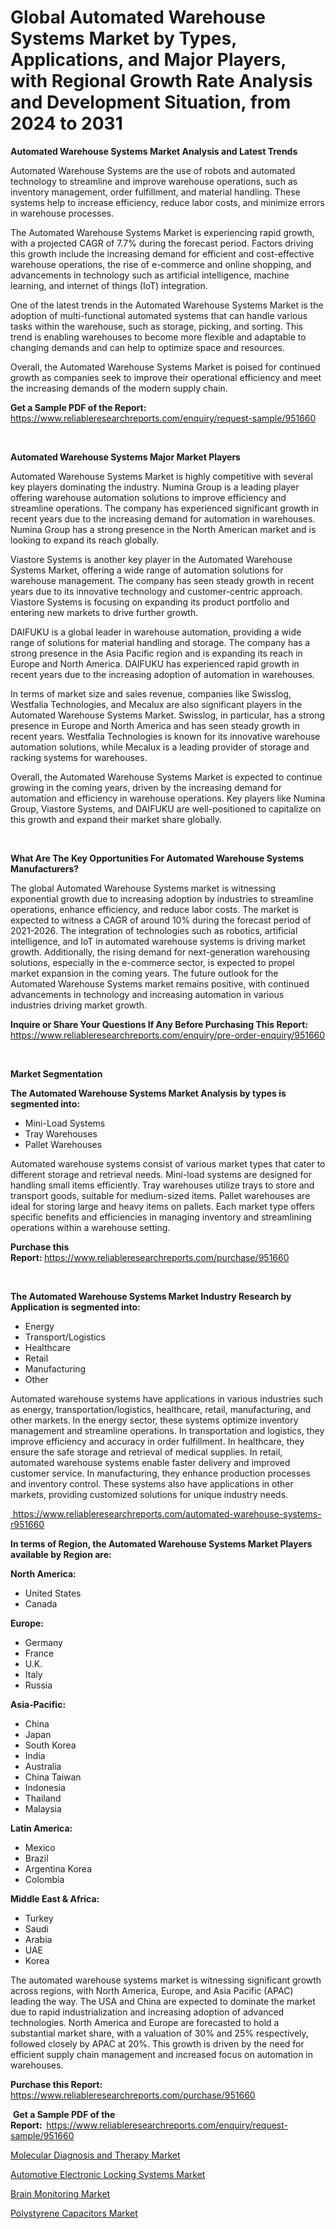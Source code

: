<p><h1>Global Automated Warehouse Systems Market by Types, Applications, and Major Players, with Regional Growth Rate Analysis and Development Situation, from 2024 to 2031</h1></p><p><strong>Automated Warehouse Systems Market Analysis and Latest Trends</strong></p>
<p><p>Automated Warehouse Systems are the use of robots and automated technology to streamline and improve warehouse operations, such as inventory management, order fulfillment, and material handling. These systems help to increase efficiency, reduce labor costs, and minimize errors in warehouse processes.</p><p>The Automated Warehouse Systems Market is experiencing rapid growth, with a projected CAGR of 7.7% during the forecast period. Factors driving this growth include the increasing demand for efficient and cost-effective warehouse operations, the rise of e-commerce and online shopping, and advancements in technology such as artificial intelligence, machine learning, and internet of things (IoT) integration.</p><p>One of the latest trends in the Automated Warehouse Systems Market is the adoption of multi-functional automated systems that can handle various tasks within the warehouse, such as storage, picking, and sorting. This trend is enabling warehouses to become more flexible and adaptable to changing demands and can help to optimize space and resources.</p><p>Overall, the Automated Warehouse Systems Market is poised for continued growth as companies seek to improve their operational efficiency and meet the increasing demands of the modern supply chain.</p></p>
<p><strong>Get a Sample PDF of the Report:&nbsp;</strong> <a href="https://www.reliableresearchreports.com/enquiry/request-sample/951660">https://www.reliableresearchreports.com/enquiry/request-sample/951660</a></p>
<p>&nbsp;</p>
<p><strong>Automated Warehouse Systems Major Market Players</strong></p>
<p><p>Automated Warehouse Systems Market is highly competitive with several key players dominating the industry. Numina Group is a leading player offering warehouse automation solutions to improve efficiency and streamline operations. The company has experienced significant growth in recent years due to the increasing demand for automation in warehouses. Numina Group has a strong presence in the North American market and is looking to expand its reach globally.</p><p>Viastore Systems is another key player in the Automated Warehouse Systems Market, offering a wide range of automation solutions for warehouse management. The company has seen steady growth in recent years due to its innovative technology and customer-centric approach. Viastore Systems is focusing on expanding its product portfolio and entering new markets to drive further growth.</p><p>DAIFUKU is a global leader in warehouse automation, providing a wide range of solutions for material handling and storage. The company has a strong presence in the Asia Pacific region and is expanding its reach in Europe and North America. DAIFUKU has experienced rapid growth in recent years due to the increasing adoption of automation in warehouses.</p><p>In terms of market size and sales revenue, companies like Swisslog, Westfalia Technologies, and Mecalux are also significant players in the Automated Warehouse Systems Market. Swisslog, in particular, has a strong presence in Europe and North America and has seen steady growth in recent years. Westfalia Technologies is known for its innovative warehouse automation solutions, while Mecalux is a leading provider of storage and racking systems for warehouses.</p><p>Overall, the Automated Warehouse Systems Market is expected to continue growing in the coming years, driven by the increasing demand for automation and efficiency in warehouse operations. Key players like Numina Group, Viastore Systems, and DAIFUKU are well-positioned to capitalize on this growth and expand their market share globally.</p></p>
<p>&nbsp;</p>
<p><strong>What Are The Key Opportunities For Automated Warehouse Systems Manufacturers?</strong></p>
<p><p>The global Automated Warehouse Systems market is witnessing exponential growth due to increasing adoption by industries to streamline operations, enhance efficiency, and reduce labor costs. The market is expected to witness a CAGR of around 10% during the forecast period of 2021-2026. The integration of technologies such as robotics, artificial intelligence, and IoT in automated warehouse systems is driving market growth. Additionally, the rising demand for next-generation warehousing solutions, especially in the e-commerce sector, is expected to propel market expansion in the coming years. The future outlook for the Automated Warehouse Systems market remains positive, with continued advancements in technology and increasing automation in various industries driving market growth.</p></p>
<p><strong>Inquire or Share Your Questions If Any Before Purchasing This Report:</strong> <a href="https://www.reliableresearchreports.com/enquiry/pre-order-enquiry/951660">https://www.reliableresearchreports.com/enquiry/pre-order-enquiry/951660</a></p>
<p>&nbsp;</p>
<p><strong>Market Segmentation</strong></p>
<p><strong>The Automated Warehouse Systems Market Analysis by types is segmented into:</strong></p>
<p><ul><li>Mini-Load Systems</li><li>Tray Warehouses</li><li>Pallet Warehouses</li></ul></p>
<p><p>Automated warehouse systems consist of various market types that cater to different storage and retrieval needs. Mini-load systems are designed for handling small items efficiently. Tray warehouses utilize trays to store and transport goods, suitable for medium-sized items. Pallet warehouses are ideal for storing large and heavy items on pallets. Each market type offers specific benefits and efficiencies in managing inventory and streamlining operations within a warehouse setting.</p></p>
<p><strong>Purchase this Report:&nbsp;</strong><a href="https://www.reliableresearchreports.com/purchase/951660">https://www.reliableresearchreports.com/purchase/951660</a></p>
<p>&nbsp;</p>
<p><strong>The Automated Warehouse Systems Market Industry Research by Application is segmented into:</strong></p>
<p><ul><li>Energy</li><li>Transport/Logistics</li><li>Healthcare</li><li>Retail</li><li>Manufacturing</li><li>Other</li></ul></p>
<p><p>Automated warehouse systems have applications in various industries such as energy, transportation/logistics, healthcare, retail, manufacturing, and other markets. In the energy sector, these systems optimize inventory management and streamline operations. In transportation and logistics, they improve efficiency and accuracy in order fulfillment. In healthcare, they ensure the safe storage and retrieval of medical supplies. In retail, automated warehouse systems enable faster delivery and improved customer service. In manufacturing, they enhance production processes and inventory control. These systems also have applications in other markets, providing customized solutions for unique industry needs.</p></p>
<p><a href="https://www.reliableresearchreports.com/automated-warehouse-systems-r951660">&nbsp;https://www.reliableresearchreports.com/automated-warehouse-systems-r951660</a></p>
<p><strong>In terms of Region, the Automated Warehouse Systems Market Players available by Region are:</strong></p>
<p>
    <p> <strong> North America: </strong>
        <ul>
            <li>United States</li>
            <li>Canada</li>
        </ul>
        </p> 
    <p> <strong> Europe: </strong>
        <ul>
            <li>Germany</li>
            <li>France</li>
            <li>U.K.</li>
            <li>Italy</li>
            <li>Russia</li>
        </ul>
        </p> 
    <p> <strong> Asia-Pacific: </strong>
        <ul>
            <li>China</li>
            <li>Japan</li>
            <li>South Korea</li>
            <li>India</li>
            <li>Australia</li>
            <li>China Taiwan</li>
            <li>Indonesia</li>
            <li>Thailand</li>
            <li>Malaysia</li>
        </ul>
        </p> 
    <p> <strong> Latin America: </strong>
        <ul>
            <li>Mexico</li>
            <li>Brazil</li>
            <li>Argentina Korea</li>
            <li>Colombia</li>
        </ul>
        </p> 
    <p> <strong> Middle East & Africa: </strong>
        <ul>
            <li>Turkey</li>
            <li>Saudi</li>
            <li>Arabia</li>
            <li>UAE</li>
            <li>Korea</li>
        </ul>
    </p>
    </p>
<p><p>The automated warehouse systems market is witnessing significant growth across regions, with North America, Europe, and Asia Pacific (APAC) leading the way. The USA and China are expected to dominate the market due to rapid industrialization and increasing adoption of advanced technologies. North America and Europe are forecasted to hold a substantial market share, with a valuation of 30% and 25% respectively, followed closely by APAC at 20%. This growth is driven by the need for efficient supply chain management and increased focus on automation in warehouses.</p></p>
<p><strong>Purchase this Report: </strong><a href="https://www.reliableresearchreports.com/purchase/951660">https://www.reliableresearchreports.com/purchase/951660</a></p>
<p>&nbsp;<strong>Get a Sample PDF of the Report:&nbsp;&nbsp;</strong><a href="https://www.reliableresearchreports.com/enquiry/request-sample/951660">https://www.reliableresearchreports.com/enquiry/request-sample/951660</a></p>
<p><strong></strong></p>
<p><p><a href="https://github.com/ashman753/Market-Research-Report-List-1/blob/main/molecular-diagnosis-and-therapy-market.md">Molecular Diagnosis and Therapy Market</a></p><p><a href="https://www.linkedin.com/pulse/automotive-electronic-locking-systems-market-challenges-opportunities-3vnzc?trackingId=V%2FAlpZtpqRfj9kBsV6%2BNiQ%3D%3D">Automotive Electronic Locking Systems Market</a></p><p><a href="https://github.com/SashaBeier2023/Market-Research-Report-List-1/blob/main/brain-monitoring-market.md">Brain Monitoring Market</a></p><p><a href="https://www.linkedin.com/pulse/polystyrene-capacitors-market-size-trends-complete-industry-a8pie?trackingId=9%2FUlPBZHGjub9M9EIMklcw%3D%3D">Polystyrene Capacitors Market</a></p></p>